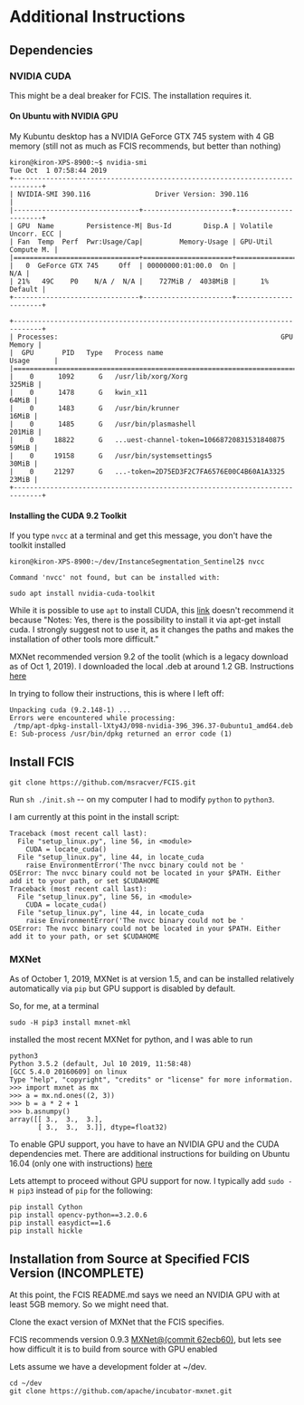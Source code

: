 # Additional Instructions

## Dependencies

### NVIDIA CUDA 

This might be a deal breaker for FCIS.  The installation requires it.

#### On Ubuntu with NVIDIA GPU

My Kubuntu desktop has a NVIDIA GeForce GTX 745 system with 4 GB memory (still not as much as FCIS recommends, but better than nothing)

```
kiron@kiron-XPS-8900:~$ nvidia-smi
Tue Oct  1 07:58:44 2019       
+-----------------------------------------------------------------------------+
| NVIDIA-SMI 390.116                Driver Version: 390.116                   |
|-------------------------------+----------------------+----------------------+
| GPU  Name        Persistence-M| Bus-Id        Disp.A | Volatile Uncorr. ECC |
| Fan  Temp  Perf  Pwr:Usage/Cap|         Memory-Usage | GPU-Util  Compute M. |
|===============================+======================+======================|
|   0  GeForce GTX 745     Off  | 00000000:01:00.0  On |                  N/A |
| 21%   49C    P0    N/A /  N/A |    727MiB /  4038MiB |      1%      Default |
+-------------------------------+----------------------+----------------------+
                                                                               
+-----------------------------------------------------------------------------+
| Processes:                                                       GPU Memory |
|  GPU       PID   Type   Process name                             Usage      |
|=============================================================================|
|    0      1092      G   /usr/lib/xorg/Xorg                           325MiB |
|    0      1478      G   kwin_x11                                      64MiB |
|    0      1483      G   /usr/bin/krunner                              16MiB |
|    0      1485      G   /usr/bin/plasmashell                         201MiB |
|    0     18822      G   ...uest-channel-token=10668720831531840875    59MiB |
|    0     19158      G   /usr/bin/systemsettings5                      30MiB |
|    0     21297      G   ...-token=2D75ED3F2C7FA6576E00C4B60A1A3325    23MiB |
+-----------------------------------------------------------------------------+
```

#### Installing the CUDA 9.2 Toolkit

If you type ```nvcc``` at a terminal and get this message, you don't have the toolkit installed
```
kiron@kiron-XPS-8900:~/dev/InstanceSegmentation_Sentinel2$ nvcc

Command 'nvcc' not found, but can be installed with:

sudo apt install nvidia-cuda-toolkit
```
While it is possible to use ```apt``` to install CUDA, this [link](https://askubuntu.com/questions/799184/how-can-i-install-cuda-on-ubuntu-16-04) doesn't recommend it because "Notes: Yes, there is the possibility to install it via apt-get install cuda. I strongly suggest not to use it, as it changes the paths and makes the installation of other tools more difficult."


MXNet recommended version 9.2 of the toolit (which is a legacy download as of Oct 1, 2019).  I downloaded the local .deb at around 1.2 GB.  Instructions [here](https://developer.nvidia.com/cuda-92-download-archive?target_os=Linux&target_arch=x86_64&target_distro=Ubuntu&target_version=1710&target_type=deblocal)


In trying to follow their instructions, this is where I left off:

```
Unpacking cuda (9.2.148-1) ...
Errors were encountered while processing:
 /tmp/apt-dpkg-install-lXty4J/098-nvidia-396_396.37-0ubuntu1_amd64.deb
E: Sub-process /usr/bin/dpkg returned an error code (1)
```




## Install FCIS





```
git clone https://github.com/msracver/FCIS.git
```

Run ```sh ./init.sh```  -- on my computer I had to modify ```python``` to ```python3```.


I am currently at this point in the install script:

```
Traceback (most recent call last):
  File "setup_linux.py", line 56, in <module>
    CUDA = locate_cuda()
  File "setup_linux.py", line 44, in locate_cuda
    raise EnvironmentError('The nvcc binary could not be '
OSError: The nvcc binary could not be located in your $PATH. Either add it to your path, or set $CUDAHOME
Traceback (most recent call last):
  File "setup_linux.py", line 56, in <module>
    CUDA = locate_cuda()
  File "setup_linux.py", line 44, in locate_cuda
    raise EnvironmentError('The nvcc binary could not be '
OSError: The nvcc binary could not be located in your $PATH. Either add it to your path, or set $CUDAHOME
```

### MXNet

As of October 1, 2019, MXNet is at version 1.5, and can be installed relatively automatically via ```pip``` but GPU support is disabled by default.

So, for me, at a terminal
```
sudo -H pip3 install mxnet-mkl
```
installed the most recent MXNet for python, and I was able to run
```
python3
Python 3.5.2 (default, Jul 10 2019, 11:58:48) 
[GCC 5.4.0 20160609] on linux
Type "help", "copyright", "credits" or "license" for more information.
>>> import mxnet as mx
>>> a = mx.nd.ones((2, 3))
>>> b = a * 2 + 1
>>> b.asnumpy()
array([[ 3.,  3.,  3.],
       [ 3.,  3.,  3.]], dtype=float32)
```

To enable GPU support, you have to have an NVIDIA GPU and the CUDA dependencies met. There are additional instructions for building on Ubuntu 16.04 (only one with instructions) [here](https://mxnet.apache.org/get_started/ubuntu_setup.html)

Lets attempt to proceed without GPU support for now.  I typically add ```sudo -H pip3``` instead of ```pip``` for the following:

```
pip install Cython
pip install opencv-python==3.2.0.6
pip install easydict==1.6
pip install hickle
```


## Installation from Source at Specified FCIS Version (INCOMPLETE)

At this point, the FCIS README.md says we need an NVIDIA GPU with at least 5GB memory.  So we might need that.



Clone the exact version of MXNet that the FCIS specifies.  



 FCIS recommends version 0.9.3 [MXNet@(commit 62ecb60)](https://github.com/dmlc/mxnet/tree/62ecb60), but lets see how difficult it is to build from source with GPU enabled

Lets assume we have a development folder at ~/dev.

```
cd ~/dev
git clone https://github.com/apache/incubator-mxnet.git
```